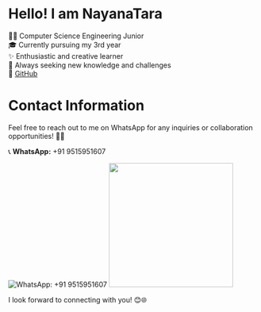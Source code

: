 # Hello! I am NayanaTara 

👩‍💻 Computer Science Engineering Junior  
🎓 Currently pursuing my 3rd year  
✨ Enthusiastic and creative learner  
🌱 Always seeking new knowledge and challenges  
🔗 [GitHub](https://github.com/NayanaTara07)

# Contact Information

Feel free to reach out to me on WhatsApp for any inquiries or collaboration opportunities! 🚀📱

📞 **WhatsApp:** +91 9515951607

![ **WhatsApp:** +91 9515951607](https://user-images.githubusercontent.com/74038190/216120981-b9507c36-0e04-4469-8e27-c99271b45ba5.png)
<img src="https://user-images.githubusercontent.com/74038190/216120981-b9507c36-0e04-4469-8e27-c99271b45ba5.png" width="250" height="250"/>

I look forward to connecting with you! 😊🌐


